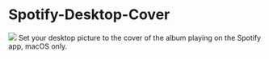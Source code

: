 # Spotify-Desktop-Cover
![](https://https://github.com/northonmingorance/Spotify-Desktop-Cover/blob/main/spotifyDesktopCover.png?raw=true)
Set your desktop picture to the cover of the album playing on the Spotify app, macOS only.
